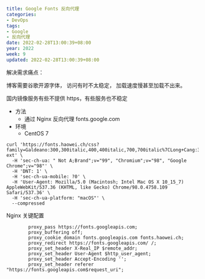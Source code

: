 ```yaml
title: Google Fonts 反向代理
categories:
- DevOps
tags:
- Google
- 反向代理
date: 2022-02-28T13:00:39+08:00
year: 2022
week: 9
updated: 2022-02-28T13:00:39+08:00
```

解决需求痛点：

博客需要谷歌开源字体， 访问有时不太稳定， 加载速度慢甚至加载不出来。

国内镜像服务有些不提供 https，有些服务也不稳定

<!-- more -->

* 方法
  * 通过 Nginx 反向代理 fonts.google.com
* 环境
  * CentOS 7

``` shell
curl 'https://fonts.haowei.ch/css?family=Galdeano:300,300italic,400,400italic,700,700italic%7CLong+Cang:300,300italic,400,400italic,700,700italic&display=swap&subset=latin,latin-ext' \
  -H 'sec-ch-ua: " Not A;Brand";v="99", "Chromium";v="98", "Google Chrome";v="98"' \
  -H 'DNT: 1' \
  -H 'sec-ch-ua-mobile: ?0' \
  -H 'User-Agent: Mozilla/5.0 (Macintosh; Intel Mac OS X 10_15_7) AppleWebKit/537.36 (KHTML, like Gecko) Chrome/98.0.4758.109 Safari/537.36' \
  -H 'sec-ch-ua-platform: "macOS"' \
  --compressed
```

Nginx 关键配置

```
        proxy_pass https://fonts.googleapis.com;
        proxy_buffering off;
        proxy_cookie_domain fonts.googleapis.com fonts.haowei.ch;
        proxy_redirect https://fonts.googleapis.com/ /;
        proxy_set_header X-Real_IP $remote_addr;
        proxy_set_header User-Agent $http_user_agent;
        proxy_set_header Accept-Encoding '';
        proxy_set_header referer "https://fonts.googleapis.com$request_uri";
```